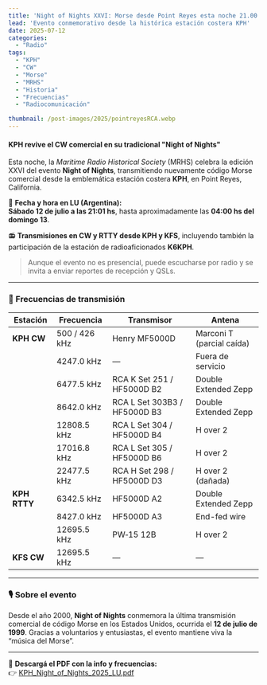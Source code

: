```yaml
---
title: 'Night of Nights XXVI: Morse desde Point Reyes esta noche 21.00 LU'
lead: 'Evento conmemorativo desde la histórica estación costera KPH'
date: 2025-07-12
categories:
  - "Radio"
tags:
  - "KPH"
  - "CW"
  - "Morse"
  - "MRHS"
  - "Historia"
  - "Frecuencias"
  - "Radiocomunicación"

thumbnail: /post-images/2025/pointreyesRCA.webp
---
```


#### KPH revive el CW comercial en su tradicional "Night of Nights"

Esta noche, la *Maritime Radio Historical Society* (MRHS) celebra la edición XXVI del evento **Night of Nights**, transmitiendo nuevamente código Morse comercial desde la emblemática estación costera **KPH**, en Point Reyes, California.

📅 **Fecha y hora en LU (Argentina):**  
**Sábado 12 de julio a las 21:01 hs**, hasta aproximadamente las **04:00 hs del domingo 13**.

📻 **Transmisiones en CW y RTTY desde KPH y KFS**, incluyendo también la participación de la estación de radioaficionados **K6KPH**.

> Aunque el evento no es presencial, puede escucharse por radio y se invita a enviar reportes de recepción y QSLs.

---

### 📡 Frecuencias de transmisión

| Estación     | Frecuencia       | Transmisor                         | Antena                        |
|--------------|------------------|------------------------------------|-------------------------------|
| **KPH CW**   | 500 / 426 kHz    | Henry MF5000D                      | Marconi T (parcial caída)     |
|              | 4247.0 kHz       | —                                  | Fuera de servicio             |
|              | 6477.5 kHz       | RCA K Set 251 / HF5000D B2         | Double Extended Zepp          |
|              | 8642.0 kHz       | RCA L Set 303B3 / HF5000D B3       | Double Extended Zepp          |
|              | 12808.5 kHz      | RCA L Set 304 / HF5000D B4         | H over 2                      |
|              | 17016.8 kHz      | RCA L Set 305 / HF5000D B6         | H over 2                      |
|              | 22477.5 kHz      | RCA H Set 298 / HF5000D D3         | H over 2 (dañada)             |
| **KPH RTTY** | 6342.5 kHz       | HF5000D A2                         | Double Extended Zepp          |
|              | 8427.0 kHz       | HF5000D A3                         | End-fed wire                  |
|              | 12695.5 kHz      | PW‑15 12B                          | H over 2                      |
| **KFS CW**   | 12695.5 kHz      | —                                  | —                             |

---

### 🎙️ Sobre el evento

Desde el año 2000, **Night of Nights** conmemora la última transmisión comercial de código Morse en los Estados Unidos, ocurrida el **12 de julio de 1999**. Gracias a voluntarios y entusiastas, el evento mantiene viva la “música del Morse”.

---

📄 **Descargá el PDF con la info y frecuencias:**  
👉 [KPH_Night_of_Nights_2025_LU.pdf](/doc/KPH_Night_of_Nights_2025_LU2DFM.pdf)


